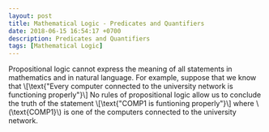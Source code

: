 ```yaml
---
layout: post
title: Mathematical Logic - Predicates and Quantifiers
date: 2018-06-15 16:54:17 +0700
description: Predicates and Quantifiers
tags: [Mathematical Logic]
---
```

<p>Propositional logic cannot express the meaning of all statements in mathematics and in natural language. For example, suppose that we know that <span style="overflow:auto;">\[\text{"Every computer connected to the university network is functioning properly"}\]</span> No rules of propositional logic allow us to conclude the truth of the statement <span style="overflow:auto;">\[\text{"COMP1 is funtioning properly"}\]</span> where \(\text{COMP1}\) is one of the computers connected to the university network.</p>
